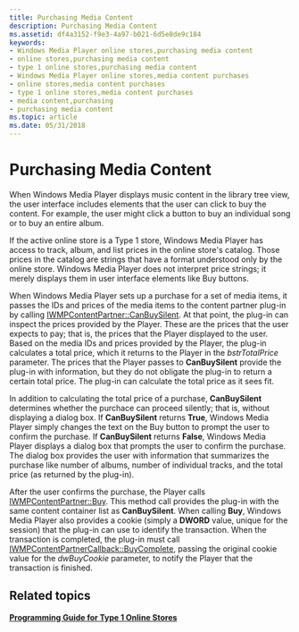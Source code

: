 ```yaml
---
title: Purchasing Media Content
description: Purchasing Media Content
ms.assetid: df4a3152-f9e3-4a97-b021-6d5e8de9c184
keywords:
- Windows Media Player online stores,purchasing media content
- online stores,purchasing media content
- type 1 online stores,purchasing media content
- Windows Media Player online stores,media content purchases
- online stores,media content purchases
- type 1 online stores,media content purchases
- media content,purchasing
- purchasing media content
ms.topic: article
ms.date: 05/31/2018
---
```


# Purchasing Media Content

When Windows Media Player displays music content in the library tree view, the user interface includes elements that the user can click to buy the content. For example, the user might click a button to buy an individual song or to buy an entire album.

If the active online store is a Type 1 store, Windows Media Player has access to track, album, and list prices in the online store's catalog. Those prices in the catalog are strings that have a format understood only by the online store. Windows Media Player does not interpret price strings; it merely displays them in user interface elements like Buy buttons.

When Windows Media Player sets up a purchase for a set of media items, it passes the IDs and prices of the media items to the content partner plug-in by calling [IWMPContentPartner::CanBuySilent](/windows/desktop/api/contentpartner/nf-contentpartner-iwmpcontentpartner-canbuysilent). At that point, the plug-in can inspect the prices provided by the Player. These are the prices that the user expects to pay; that is, the prices that the Player displayed to the user. Based on the media IDs and prices provided by the Player, the plug-in calculates a total price, which it returns to the Player in the *bstrTotalPrice* parameter. The prices that the Player passes to **CanBuySilent** provide the plug-in with information, but they do not obligate the plug-in to return a certain total price. The plug-in can calculate the total price as it sees fit.

In addition to calculating the total price of a purchase, **CanBuySilent** determines whether the purchace can proceed silently; that is, without displaying a dialog box. If **CanBuySilent** returns **True**, Windows Media Player simply changes the text on the Buy button to prompt the user to confirm the purchase. If **CanBuySilent** returns **False**, Windows Media Player displays a dialog box that prompts the user to confirm the purchase. The dialog box provides the user with information that summarizes the purchase like number of albums, number of individual tracks, and the total price (as returned by the plug-in).

After the user confirms the purchase, the Player calls [IWMPContentPartner::Buy](/windows/desktop/api/contentpartner/nf-contentpartner-iwmpcontentpartner-buy). This method call provides the plug-in with the same content container list as **CanBuySilent**. When calling **Buy**, Windows Media Player also provides a cookie (simply a **DWORD** value, unique for the session) that the plug-in can use to identify the transaction. When the transaction is completed, the plug-in must call [IWMPContentPartnerCallback::BuyComplete](/windows/desktop/api/contentpartner/nf-contentpartner-iwmpcontentpartnercallback-buycomplete), passing the original cookie value for the *dwBuyCookie* parameter, to notify the Player that the transaction is finished.

## Related topics

<dl> <dt>

[**Programming Guide for Type 1 Online Stores**](programming-guide-for-type-1-online-stores.md)
</dt> </dl>

 

 




